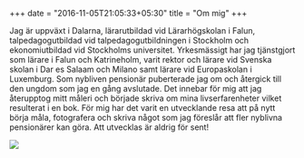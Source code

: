 +++
date = "2016-11-05T21:05:33+05:30"
title = "Om mig"
+++

Jag är uppväxt i Dalarna, lärarutbildad vid Lärarhögskolan i Falun, talpedagogutbildad vid talpedagogutbildningen i Stockholm och ekonomiutbildad vid Stockholms universitet. Yrkesmässigt har jag tjänstgjort som lärare i Falun och Katrineholm, varit rektor och lärare vid Svenska skolan i Dar es Salaam och Milano samt lärare vid Europaskolan i Luxemburg. Som nybliven pensionär puberterade jag om och återgick till den ungdom som jag en gång avslutade. Det innebar för mig att jag återupptog mitt måleri och började skriva om mina livserfarenheter vilket resulterat i en bok. För mig har det varit en utvecklande resa att på nytt börja måla, fotografera och skriva något som jag föreslår att fler nyblivna pensionärer kan göra. Att utvecklas är aldrig för sent! 

![](https://raw.githubusercontent.com/jfrogren/rolandfrogren/master/static/images/baksida.jpg)

